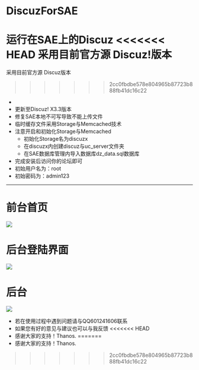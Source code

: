 # DiscuzForSAE
运行在SAE上的Discuz
<<<<<<< HEAD
采用目前官方源 Discuz!版本
=======
采用目前官方源 Discuz版本
>>>>>>> 2cc0fbdbe578e804965b87723b888fb41dc16c22
- 
- 更新至Discuz! X3.3版本
- 修复SAE本地不可写导致不能上传文件
- 临时缓存文件采用Storage与Memcached技术
- 注意开启和初始化Storage与Memcached
	- 初始化Storage名为discuzx
	- 在discuzx内创建discuz与uc_server文件夹
	- 在SAE数据库管理内导入数据库dz_data.sql数据库
- 完成安装后访问你的论坛即可
- 初始用户名为：root
- 初始密码为：admin123

----------
# 前台首页
![](http://img.secbug.cc/sae1.jpg)
# 后台登陆界面
![](http://img.secbug.cc/sae2.jpg)
# 后台
![](http://img.secbug.cc/sae3.jpg)

- 若在使用过程中遇到问题请与QQ601241606联系
- 如果您有好的意见与建议也可以与我反馈
<<<<<<< HEAD
- 感谢大家的支持！Thanos.
=======
- 感谢大家的支持！Thanos.
>>>>>>> 2cc0fbdbe578e804965b87723b888fb41dc16c22
